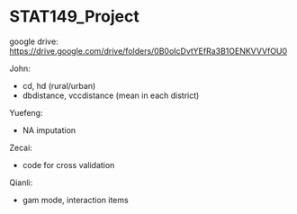 # STAT149_Project

google drive: https://drive.google.com/drive/folders/0B0oIcDvtYEfRa3B1OENKVVVfOU0

John: 
- cd, hd (rural/urban)
- dbdistance, vccdistance (mean in each district) 

Yuefeng:
- NA imputation

Zecai:
- code for cross validation

Qianli:
- gam mode, interaction items



